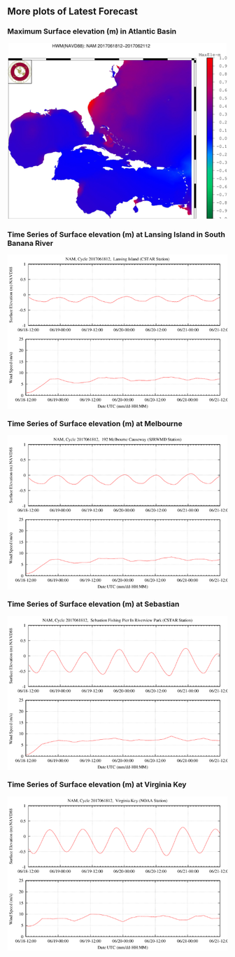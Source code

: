 ## More plots of Latest Forecast

### Maximum Surface elevation (m) in Atlantic Basin 

<p align="center">
  <img  src="/plot10001.jpg" width="500" >
</p>

### Time Series of Surface elevation (m) at Lansing Island in South Banana River

<img align="top" src="/EW_Lansing_Island.png">

### Time Series of Surface elevation (m) at Melbourne
<img align="top" src="/EW_Melbourne_Cause_way.png">

### Time Series of Surface elevation (m) at Sebastian 

<img align="top" src="/EW_Sebastion_fishing_pier.png">

### Time Series of Surface elevation (m) at Virginia Key
<img align="top" src="/EW_Virginia_Key.png">
